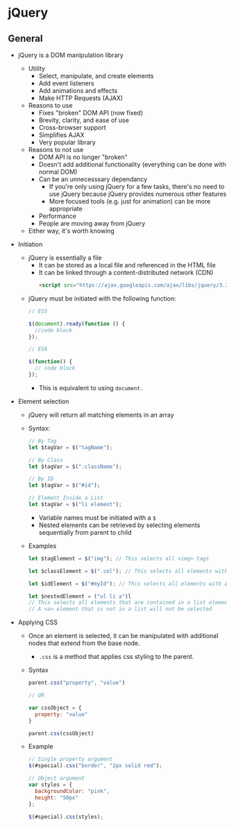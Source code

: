 # jQuery

## General

- jQuery is a DOM manipulation library
  - Utility
    - Select, manipulate, and create elements
    - Add event listeners
    - Add animations and effects
    - Make HTTP Requests (AJAX)
  - Reasons to use
    - Fixes "broken" DOM API (now fixed)
    - Brevity, clarity, and ease of use
    - Cross-browser support
    - Simplifies AJAX
    - Very popular library
  - Reasons to not use
    - DOM API is no longer "broken"
    - Doesn't add additional functionality (everything can be done with normal DOM)
    - Can be an unnecesssary dependancy
      - If you're only using jQuery for a few tasks, there's no need to use jQuery because jQuery provides numerous other features
      - More focused tools (e.g. just for animation) can be more appropriate
    - Performance
    - People are moving away from jQuery
  - Either way, it's worth knowing
  
- Initiation
  - jQuery is essentially a file
    - It can be stored as a local file and referenced in the HTML file
    - It can be linked through a content-distributed network (CDN)
      ```html
      <script src="https://ajax.googleapis.com/ajax/libs/jquery/3.3.1/jquery.min.js"></script>
      ```
  - jQuery must be initiated with the following function:
    ```javascript
    // ES5

    $(document).ready(function () {
      //code block
    });

    // ES6

    $(function() {
      // code block
    });
      ```
    - This is equivalent to using ```document.```
    
- Element selection
  - jQuery will return all matching elements in an array
  - Syntax:
    ```js
    // By Tag
    let $tagVar = $("tagName");
    
    // By Class
    let $tagVar = $(".className");
    
    // By ID
    let $tagVar = $("#id");
    
    // Element Inside a List
    let $tagVar = $("li element");
    ```
    - Variable names must be initiated with a ```$```
    - Nested elements can be retrieved by selecting elements sequentially from parent to child
    
  - Examples
    ```js
    let $tagElement = $("img"); // This selects all <img> tags
    
    let $classElement = $(".col"); // This selects all elements with a .col class
    
    let $idElement = $("#myId"); // This selects all elements with a #myId id.
    ```
    ```js
    let $nestedElement = ("ul li a")l
    // This selects all elements that are contained in a list element contained in an unordered list
    // A <a> element that is not in a list will not be selected
    ```
    
- Applying CSS
  - Once an element is selected, it can be manipulated with additional nodes that extend from the base node.
    - ```.css``` is a method that applies css styling to the parent.
  - Syntax
    ```js
    parent.css("property", "value")
    
    // OR
    
    var cssObject = {
      property: "value"
    }
    
    parent.css(cssObject)
    ```
    
  - Example
    ```js
    // Single property argument
    $(#special).css("border", "2px solid red");
    
    // Object argument
    var styles = {
      backgroundColor: "pink",
      height: "50px"
    };
    
    $(#special).css(styles);
    ```
